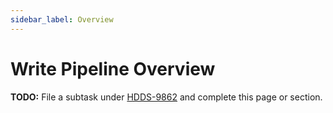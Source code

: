 ```yaml
---
sidebar_label: Overview
---
```


# Write Pipeline Overview

**TODO:** File a subtask under [HDDS-9862](https://issues.apache.org/jira/browse/HDDS-9862) and complete this page or section.

